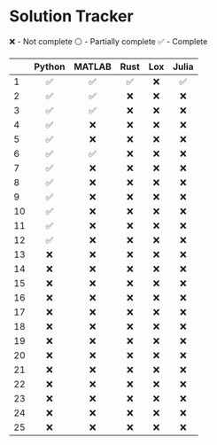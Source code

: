 # Solution Tracker
:x: - Not complete
:white_circle: - Partially complete
:white_check_mark: - Complete

|    |       Python       |       MATLAB       |        Rust        |         Lox        |        Julia       |
|----|:------------------:|:------------------:|:------------------:|:------------------:|:------------------:|
|  1 | :white_check_mark: | :white_check_mark: | :white_check_mark: |         :x:        | :white_check_mark: |
|  2 | :white_check_mark: | :white_check_mark: |         :x:        |         :x:        |         :x:        |
|  3 | :white_check_mark: | :white_check_mark: |         :x:        |         :x:        |         :x:        |
|  4 | :white_check_mark: |         :x:        |         :x:        |         :x:        |         :x:        |
|  5 | :white_check_mark: |         :x:        |         :x:        |         :x:        |         :x:        |
|  6 | :white_check_mark: | :white_check_mark: |         :x:        |         :x:        |         :x:        |
|  7 | :white_check_mark: |         :x:        |         :x:        |         :x:        |         :x:        |
|  8 | :white_check_mark: |         :x:        |         :x:        |         :x:        |         :x:        |
|  9 | :white_check_mark: |         :x:        |         :x:        |         :x:        |         :x:        |
| 10 | :white_check_mark: |         :x:        |         :x:        |         :x:        |         :x:        |
| 11 | :white_check_mark: |         :x:        |         :x:        |         :x:        |         :x:        |
| 12 | :white_check_mark: |         :x:        |         :x:        |         :x:        |         :x:        |
| 13 |         :x:        |         :x:        |         :x:        |         :x:        |         :x:        |
| 14 |         :x:        |         :x:        |         :x:        |         :x:        |         :x:        |
| 15 |         :x:        |         :x:        |         :x:        |         :x:        |         :x:        |
| 16 |         :x:        |         :x:        |         :x:        |         :x:        |         :x:        |
| 17 |         :x:        |         :x:        |         :x:        |         :x:        |         :x:        |
| 18 |         :x:        |         :x:        |         :x:        |         :x:        |         :x:        |
| 19 |         :x:        |         :x:        |         :x:        |         :x:        |         :x:        |
| 20 |         :x:        |         :x:        |         :x:        |         :x:        |         :x:        |
| 21 |         :x:        |         :x:        |         :x:        |         :x:        |         :x:        |
| 22 |         :x:        |         :x:        |         :x:        |         :x:        |         :x:        |
| 23 |         :x:        |         :x:        |         :x:        |         :x:        |         :x:        |
| 24 |         :x:        |         :x:        |         :x:        |         :x:        |         :x:        |
| 25 |         :x:        |         :x:        |         :x:        |         :x:        |         :x:        |
